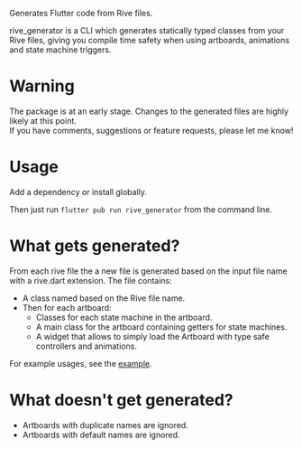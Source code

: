 Generates Flutter code from Rive files.

rive_generator is a CLI which generates statically typed classes from your Rive files, giving you compile time safety when using artboards, animations and state machine triggers.

# Warning

The package is at an early stage. Changes to the generated files are highly likely at this point.  
If you have comments, suggestions or feature requests, please let me know!

# Usage

Add a dependency or install globally.

Then just run `flutter pub run rive_generator` from the command line.

# What gets generated?

From each rive file the a new file is generated based on the input file name with a rive.dart extension.
The file contains:

- A class named based on the Rive file name.
- Then for each artboard:
  - Classes for each state machine in the artboard.
  - A main class for the artboard containing getters for state machines.
  - A widget that allows to simply load the Artboard with type safe controllers and animations.

For example usages, see the [example](example/lib/main.dart).

# What doesn't get generated?

- Artboards with duplicate names are ignored.
- Artboards with default names are ignored.
